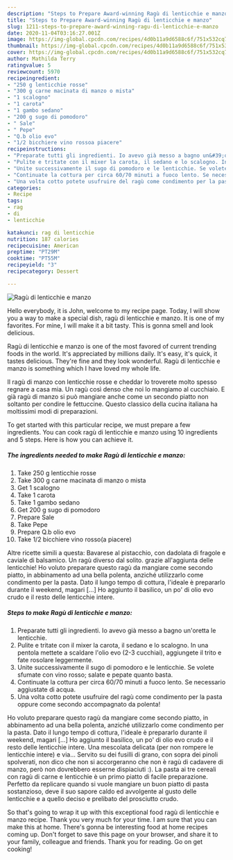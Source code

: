 ```yaml
---
description: "Steps to Prepare Award-winning Ragù di lenticchie e manzo"
title: "Steps to Prepare Award-winning Ragù di lenticchie e manzo"
slug: 1211-steps-to-prepare-award-winning-ragu-di-lenticchie-e-manzo
date: 2020-11-04T03:16:27.001Z
image: https://img-global.cpcdn.com/recipes/4d0b11a9d6588c6f/751x532cq70/ragu-di-lenticchie-e-manzo-recipe-main-photo.jpg
thumbnail: https://img-global.cpcdn.com/recipes/4d0b11a9d6588c6f/751x532cq70/ragu-di-lenticchie-e-manzo-recipe-main-photo.jpg
cover: https://img-global.cpcdn.com/recipes/4d0b11a9d6588c6f/751x532cq70/ragu-di-lenticchie-e-manzo-recipe-main-photo.jpg
author: Mathilda Terry
ratingvalue: 5
reviewcount: 5970
recipeingredient:
- "250 g lenticchie rosse"
- "300 g carne macinata di manzo o mista"
- "1 scalogno"
- "1 carota"
- "1 gambo sedano"
- "200 g sugo di pomodoro"
- " Sale"
- " Pepe"
- "Q.b olio evo"
- "1/2 bicchiere vino rossoa piacere"
recipeinstructions:
- "Preparate tutti gli ingredienti. Io avevo già messo a bagno un&#39;oretta le lenticchie."
- "Pulite e tritate con il mixer la carota, il sedano e lo scalogno. In una pentola mettete a scaldare l&#39;olio evo (2-3 cucchiai), aggiungete il trito e fate rosolare leggermente."
- "Unite successivamente il sugo di pomodoro e le lenticchie. Se volete sfumate con vino rosso; salate e pepate quanto basta."
- "Continuate la cottura per circa 60/70 minuti a fuoco lento. Se necessario aggiustate di acqua."
- "Una volta cotto potete usufruire del ragù come condimento per la pasta oppure come secondo accompagnato da polenta!"
categories:
- Recipe
tags:
- rag
- di
- lenticchie

katakunci: rag di lenticchie 
nutrition: 187 calories
recipecuisine: American
preptime: "PT29M"
cooktime: "PT55M"
recipeyield: "3"
recipecategory: Dessert

---
```



![Ragù di lenticchie e manzo](https://img-global.cpcdn.com/recipes/4d0b11a9d6588c6f/751x532cq70/ragu-di-lenticchie-e-manzo-recipe-main-photo.jpg)

Hello everybody, it is John, welcome to my recipe page. Today, I will show you a way to make a special dish, ragù di lenticchie e manzo. It is one of my favorites. For mine, I will make it a bit tasty. This is gonna smell and look delicious.

Ragù di lenticchie e manzo is one of the most favored of current trending foods in the world. It's appreciated by millions daily. It's easy, it's quick, it tastes delicious. They're fine and they look wonderful. Ragù di lenticchie e manzo is something which I have loved my whole life.

Il ragù di manzo con lenticchie rosse e cheddar lo troverete molto spesso regnare a casa mia. Un ragù così denso che noi lo mangiamo al cucchiaio. E già ragù di manzo si può mangiare anche come un secondo piatto non soltanto per condire le fettuccine. Questo classico della cucina italiana ha moltissimi modi di preparazioni.


To get started with this particular recipe, we must prepare a few ingredients. You can cook ragù di lenticchie e manzo using 10 ingredients and 5 steps. Here is how you can achieve it.

<!--inarticleads1-->

##### The ingredients needed to make Ragù di lenticchie e manzo:

1. Take 250 g lenticchie rosse
1. Take 300 g carne macinata di manzo o mista
1. Get 1 scalogno
1. Take 1 carota
1. Take 1 gambo sedano
1. Get 200 g sugo di pomodoro
1. Prepare  Sale
1. Take  Pepe
1. Prepare Q.b olio evo
1. Take 1/2 bicchiere vino rosso(a piacere)


Altre ricette simili a questa: Bavarese al pistacchio, con dadolata di fragole e caviale di balsamico. Un ragù diverso dal solito. grazie all&#39;aggiunta delle lenticchie! Ho voluto preparare questo ragù da mangiare come secondo piatto, in abbinamento ad una bella polenta, anziché utilizzarlo come condimento per la pasta. Dato il lungo tempo di cottura, l&#39;ideale è prepararlo durante il weekend, magari […] Ho aggiunto il basilico, un po&#39; di olio evo crudo e il resto delle lenticchie intere. 

<!--inarticleads2-->

##### Steps to make Ragù di lenticchie e manzo:

1. Preparate tutti gli ingredienti. Io avevo già messo a bagno un&#39;oretta le lenticchie.
1. Pulite e tritate con il mixer la carota, il sedano e lo scalogno. In una pentola mettete a scaldare l&#39;olio evo (2-3 cucchiai), aggiungete il trito e fate rosolare leggermente.
1. Unite successivamente il sugo di pomodoro e le lenticchie. Se volete sfumate con vino rosso; salate e pepate quanto basta.
1. Continuate la cottura per circa 60/70 minuti a fuoco lento. Se necessario aggiustate di acqua.
1. Una volta cotto potete usufruire del ragù come condimento per la pasta oppure come secondo accompagnato da polenta!


Ho voluto preparare questo ragù da mangiare come secondo piatto, in abbinamento ad una bella polenta, anziché utilizzarlo come condimento per la pasta. Dato il lungo tempo di cottura, l&#39;ideale è prepararlo durante il weekend, magari […] Ho aggiunto il basilico, un po&#39; di olio evo crudo e il resto delle lenticchie intere. Una mescolata delicata (per non rompere le lenticchie intere) e via… Servito su dei fusilli di grano, con sopra dei pinoli spolverati, non dico che non si accorgeranno che non è ragù di cadavere di manzo, però non dovrebbero esserne dispiaciuti :). La pasta ai tre cereali con ragù di carne e lenticchie è un primo piatto di facile preparazione. Perfetto da replicare quando si vuole mangiare un buon piatto di pasta sostanzioso, deve il suo sapore caldo ed avvolgente al gusto delle lenticchie e a quello deciso e prelibato del prosciutto crudo. 

So that's going to wrap it up with this exceptional food ragù di lenticchie e manzo recipe. Thank you very much for your time. I am sure that you can make this at home. There's gonna be interesting food at home recipes coming up. Don't forget to save this page on your browser, and share it to your family, colleague and friends. Thank you for reading. Go on get cooking!
